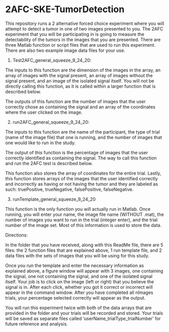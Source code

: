 # 2AFC-SKE-TumorDetection

This repository runs a 2 alternative forced choice experiment where you will attempt to detect a tumor in one of two images presented to you. The 2AFC experiment that you will be participating in is going to measure the detectability of the tumors in the images that you are presented. There are three Matlab function or script files that are used to run this experiment. There are also two example image data files for your use. 

1. Test2AFC_general_squeeze_9_24_20:

The inputs to this function are the dimension of the images in the array, an array of images with the signal present, an array of images without the signal present, and an image of the isolated signal itself. You will not be directly calling this function, as it is called within a larger function that is described below. 

The outputs of this function are the number of images that the user correctly chose as containing the signal and an array of the coordinates where the user clicked on the image. 


2. run2AFC_general_squeeze_9_24_20:

The inputs to this function are the name of the participant, the type of trial (name of the image file) that one is running, and the number of images that one would like to run in the study. 

The output of this function is the percentage of images that the user correctly identified as containing the signal. The way to call this function and run the 2AFC test is described below. 

This function also stores the array of coordinates for the entire trial. Lastly, this function stores arrays of the images that the user identified correctly and incorrectly as having or not having the tumor and they are labeled as such: truePositive, trueNegative, falsePositive, falseNegative.

3. runTemplate_general_squeeze_9_24_20

This function is the only function you will actually run in Matlab. Once running, you will enter your name, the image file name (WITHOUT .mat), the number of images you want to run in the trial (integer enter), and the trial number of the image set. Most of this information is used to store the data.


Directions: 

In the folder that you have received, along with this ReadMe file, there are 5 files: the 2 function files that are explained above, 1 run template file, and 2 data files with the sets of images that you will be using for this study.

Once you run the template and enter the necessary information as explained above, a figure window will appear with 3 images, one containing the signal, one not containing the signal, and one of the isolated signal itself. Your job is to click on the image (left or right) that you believe the signal is in. After each click, whether you got it correct or incorrect will appear in the command window. After you have completed all nImages trials, your percentage selected correctly will appear as the output.

You will run this experiment twice with both of the data arrays that are provided in the folder and your trials will be recorded and stored. Your trials will be saved as separate files called ‘userName_trialType_trialNumber’ for future reference and analysis. 
